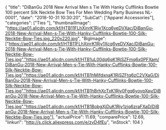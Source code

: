 {
	"title": "DiBanGu 2018 New Arrival Men s Tie With Hanky Cufflinks Bowtie 100 percent Silk Necktie Bow Ties For Men Wedding Party Business NL-0001",
	"date": "2018-10-31 10:30:20",
	"SubCat": ["Apparel Accessories"],
	"categories": ["Ties "],
	"thumbnailImage": "https://ae01.alicdn.com/kf/HTB11FLhXinrK1Rjy1Xcq6yeDVXac/DiBanGu-2018-New-Arrival-Men-s-Tie-With-Hanky-Cufflinks-Bowtie-100-Silk-Necktie-Bow-Ties.jpg_220x220.jpg",
	"BigImage": ["https://ae01.alicdn.com/kf/HTB11FLhXinrK1Rjy1Xcq6yeDVXac/DiBanGu-2018-New-Arrival-Men-s-Tie-With-Hanky-Cufflinks-Bowtie-100-Silk-Necktie-Bow-Ties.jpg","https://ae01.alicdn.com/kf/HTB1uL00dq6qK1RjSZFmq6x0PFXam/DiBanGu-2018-New-Arrival-Men-s-Tie-With-Hanky-Cufflinks-Bowtie-100-Silk-Necktie-Bow-Ties.jpg","https://ae01.alicdn.com/kf/HTB1hMifdxnaK1RjSZFtq6zC2VXaG/DiBanGu-2018-New-Arrival-Men-s-Tie-With-Hanky-Cufflinks-Bowtie-100-Silk-Necktie-Bow-Ties.jpg","https://ae01.alicdn.com/kf/HTB1hBrhXcTxK1Rjy0Fgq6yovpXay/DiBanGu-2018-New-Arrival-Men-s-Tie-With-Hanky-Cufflinks-Bowtie-100-Silk-Necktie-Bow-Ties.jpg","https://ae01.alicdn.com/kf/HTB1BobgXjDuK1Rjy1zjq6zraFXaD/DiBanGu-2018-New-Arrival-Men-s-Tie-With-Hanky-Cufflinks-Bowtie-100-Silk-Necktie-Bow-Ties.jpg"],
	"actualPrice": 11.69,
	"comparePrice": 12.69,
	"linkurl": "http://s.click.aliexpress.com/e/zvD4fEu",
	"inStock": 104
}
